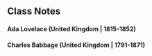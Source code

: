 ## Class Notes
#### Ada Lovelace (United Kingdom | 1815-1852)

#### Charles Babbage (United Kingdom | 1791-1871)

